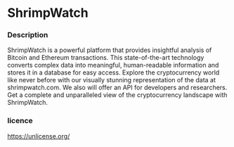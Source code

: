 # ShrimpWatch

### Description

ShrimpWatch is a powerful platform that provides insightful analysis of Bitcoin and Ethereum transactions. This state-of-the-art technology converts complex data into meaningful, human-readable information and stores it in a database for easy access. Explore the cryptocurrency world like never before with our visually stunning representation of the data at shrimpwatch.com. We also will offer an API for developers and researchers. Get a complete and unparalleled view of the cryptocurrency landscape with ShrimpWatch.


### licence
https://unlicense.org/
